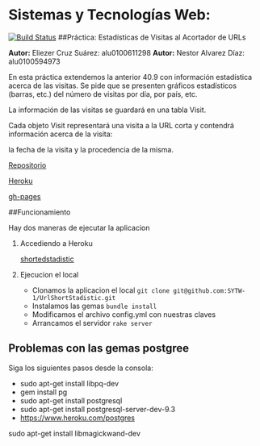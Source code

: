 # Sistemas y Tecnologías Web:
[![Build Status](https://travis-ci.org/SYTW-1/UrlShortStadistic.svg)](https://travis-ci.org/SYTW-1/UrlShortStadistic)
##Práctica: Estadísticas de Visitas al Acortador de URLs

**Autor:** Eliezer Cruz Suárez: alu0100611298
**Autor:** Nestor Alvarez Díaz: alu0100594973

En esta práctica extendemos la anterior 40.9 con información estadística acerca de las visitas. Se pide que se presenten gráficos estadísticos (barras, etc.) del número de visitas por día, por país, etc.

La información de las visitas se guardará en una tabla Visit.

Cada objeto Visit representará una visita a la URL corta y contendrá información acerca de la visita:

la fecha de la visita y
la procedencia de la misma.

[Repositorio](https://github.com/SYTW-1/UrlShortStadistic)

[Heroku](http://shortedstadistic.herokuapp.com/)

[gh-pages](http://sytw-1.github.io/UrlShortStadistic)

##Funcionamiento

Hay dos maneras de ejecutar la aplicacion

1. Accediendo a Heroku

	[shortedstadistic](http://shortedstadistic.herokuapp.com/)

2. Ejecucion el local

	* Clonamos la aplicacion el local
		`git clone git@github.com:SYTW-1/UrlShortStadistic.git`
	* Instalamos las gemas
		`bundle install`
	* Modificamos el archivo config.yml con nuestras claves
	* Arrancamos el servidor
		`rake server`

## Problemas con las gemas postgree

Siga los siguientes pasos desde la consola:

* sudo apt-get install libpq-dev
* gem install pg
* sudo apt-get install postgresql
* sudo apt-get install postgresql-server-dev-9.3
* https://www.heroku.com/postgres


sudo apt-get install libmagickwand-dev